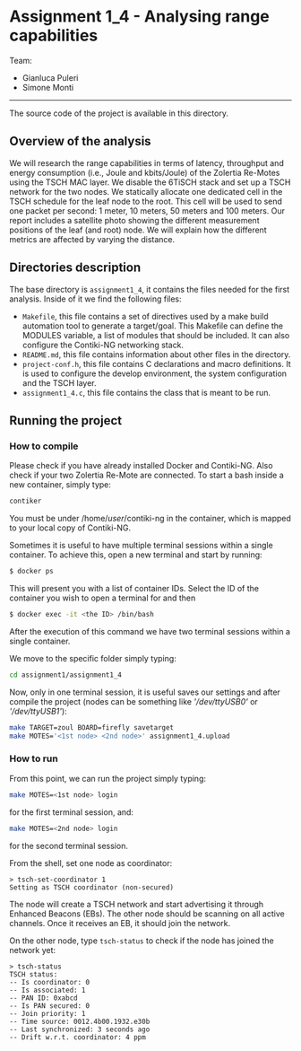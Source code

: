 # Assignment 1_4 - Analysing range capabilities

Team: 
* Gianluca Puleri
* Simone Monti

----

The source code of the project is available in this directory.




## Overview of the analysis

We will research the range capabilities in terms of latency, throughput and energy
consumption (i.e., Joule and kbits/Joule) of the Zolertia Re-Motes using the TSCH MAC
layer. We disable the 6TiSCH stack and set up a TSCH network for the two nodes. We
statically allocate one dedicated cell in the TSCH schedule for the leaf node to the root.
This cell will be used to send one packet per second: 1 meter, 10 meters, 50 meters and
100 meters. Our report includes a satellite photo showing the different measurement positions of the leaf (and root) node. We will explain how the different metrics are affected by varying the distance.




## Directories description

The base directory is `assignment1_4`, it contains the files needed for the first analysis.
Inside of it we find the following files:

* `Makefile`, this file contains a set of directives used by a make build automation tool to generate a target/goal. This Makefile can define the MODULES variable, a list of modules that should be included. It can also configure the Contiki-NG networking stack.
* `README.md`, this file contains information about other files in the directory.
* `project-conf.h`, this file contains C declarations and macro definitions. It is used to configure the develop environment, the system configuration and the TSCH layer.
* `assignment1_4.c`, this file contains the class that is meant to be run.




## Running the project
### How to compile

Please check if you have already installed Docker and Contiki-NG. Also check if your two Zolertia Re-Mote are connected.
To start a bash inside a new container, simply type:

```bash
contiker
```
You must be under /home/*user*/contiki-ng in the container, which is mapped to your local copy of Contiki-NG.

Sometimes it is useful to have multiple terminal sessions within a single container. 
To achieve this, open a new terminal and start by running:

```bash
$ docker ps
```

This will present you with a list of container IDs. Select the ID of the container you wish to open a terminal for and then

```bash
$ docker exec -it <the ID> /bin/bash
```

After the execution of this command we have two terminal sessions within a single container.

We move to the specific folder simply typing:
```bash
cd assignment1/assignment1_4
```
Now, only in one terminal session, it is useful saves our settings and after compile the project (nodes can be something like *'/dev/ttyUSB0'* or *'/dev/ttyUSB1'*):

```bash
make TARGET=zoul BOARD=firefly savetarget
make MOTES='<1st node> <2nd node>' assignment1_4.upload
```



### How to run

From this point, we can run the project simply typing:

```bash
make MOTES=<1st node> login
```
for the first terminal session, and:
```bash
make MOTES=<2nd node> login
```
for the second terminal session.

From the shell, set one node as coordinator:

```
> tsch-set-coordinator 1
Setting as TSCH coordinator (non-secured)
```

The node will create a TSCH network and start advertising it through Enhanced Beacons (EBs). 
The other node should be scanning on all active channels. Once it receives an EB, it should join the network.

On the other node, type `tsch-status` to check if the node has joined the network yet:

```
> tsch-status
TSCH status:
-- Is coordinator: 0
-- Is associated: 1
-- PAN ID: 0xabcd
-- Is PAN secured: 0
-- Join priority: 1
-- Time source: 0012.4b00.1932.e30b
-- Last synchronized: 3 seconds ago
-- Drift w.r.t. coordinator: 4 ppm
```
